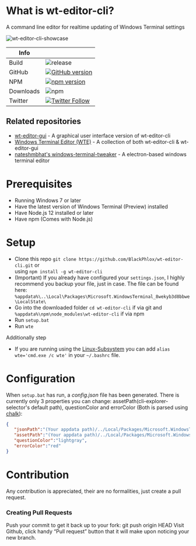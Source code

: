 # What is wt-editor-cli?
A command line editor for realtime updating of Windows Terminal settings

![wt-editor-cli-showcase](https://user-images.githubusercontent.com/25123512/68077919-ba2a4980-fdcc-11e9-879f-6e1fecb6bb20.gif)

|Info| |
|-------|---------|
| Build | ![release](https://github.com/BlackPhlox/wt-editor-cli/workflows/release/badge.svg) |
| GitHub | [![GitHub version](https://badge.fury.io/gh/BlackPhlox%2Fwt-editor-cli.svg)](https://badge.fury.io/gh/BlackPhlox%2Fwt-editor-cli) |
| NPM | [![npm version](https://badge.fury.io/js/wt-editor-cli.svg)](https://badge.fury.io/js/wt-editor-cli) |
| Downloads |![npm](https://img.shields.io/npm/dt/wt-editor-cli?label=NPM%20Download)|
| Twitter     | [![Twitter Follow](https://img.shields.io/twitter/follow/darkphlox?style=social)](https://twitter.com/darkphlox)      |

## Related repositories
  - [wt-editor-gui](https://github.com/BlackPhlox/wt-editor-gui) - A graphical user interface version of wt-editor-cli
  - [Windows Terminal Editor (WTE)](https://github.com/BlackPhlox/wte) - A collection of both wt-editor-cli & wt-editor-gui
  - [nateshmbhat's windows-terminal-tweaker](https://github.com/nateshmbhat/windows-terminal-tweaker) - A electron-based windows terminal editor

# Prerequisites
  - Running Windows 7 or later
  - Have the latest version of Windows Terminal (Preview) installed
  - Have Node.js 12 installed or later
  - Have npm (Comes with Node.js)
# Setup
  - Clone this repo ```git clone https://github.com/BlackPhlox/wt-editor-cli.git``` or<br> using ```npm install -g wt-editor-cli ```
  - (Important) If you already have configured your `settings.json`, I highly recommend you backup your file, just in case. The file can be found here: `%appdata%\..\Local\Packages\Microsoft.WindowsTerminal_8wekyb3d8bbwe\LocalState\`
  - Go into the downloaded folder `cd wt-editor-cli` if via git and `%appdata%\npm\node_modules\wt-editor-cli` if via npm
  - Run `setup.bat`
  - Run `wte`
  
  Additionally step
  - If you are running using the [Linux-Subsystem](https://docs.microsoft.com/en-us/windows/wsl/install-win10) you can add `alias wte='cmd.exe /c wte'` in your `~/.bashrc` file.

# Configuration
When `setup.bat` has run, a _config.json_ file has been generated. There is currently only 3 properties you can change: assetPath(cli-explorer-selector's default path), questionColor and errorColor (Both is parsed using [chalk](https://www.npmjs.com/package/chalk)): 
 ```json
 { 
    "jsonPath":"(Your appdata path)/../Local/Packages/Microsoft.WindowsTerminal_8wekyb3d8bbwe/LocalState/settings.json", 
    "assetPath":"(Your appdata path)/../Local/Packages/Microsoft.WindowsTerminal_8wekyb3d8bbwe/RoamingState", 
    "questionColor":"lightgray", 
    "errorColor":"red" 
} 

```

# Contribution

Any contribution is appreciated, their are no formalities, just create a pull request.

### Creating Pull Requests
  Push your commit to get it back up to your fork: git push origin HEAD
  Visit Github, click handy “Pull request” button that it will make upon noticing your new branch.
